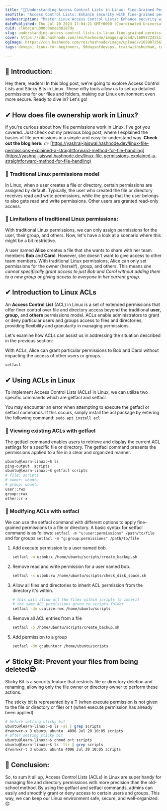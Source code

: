 ```yaml
---
title: "🔐📜Understanding Access Control Lists in Linux: Fine-Grained Permissions Made Easy🔥🔥"
seoTitle: "Access Control Lists: Enhance security with fine-grained permissions"
seoDescription: "Master Linux Access Control Lists: Enhance security with fine-grained permissions using ACLs and Sticky Bits. Manage user access effortlessly"
datePublished: Thu Jul 20 2023 17:04:21 GMT+0000 (Coordinated Universal Time)
cuid: clkbejuru000c0amde38i87dy
slug: understanding-access-control-lists-in-linux-fine-grained-permissions-made-easy
cover: https://cdn.hashnode.com/res/hashnode/image/upload/v1689872435138/6ad61a4c-fa6a-43ac-8c5e-ad421942ad67.jpeg
ogImage: https://cdn.hashnode.com/res/hashnode/image/upload/v1689872563646/e13a8e0b-70ff-42c3-9a1d-51ac7201daa5.jpeg
tags: devops, linux-for-beginners, 90daysofdevops, trainwithshubham, tws

---
```


## **📍** Introduction:

Hey there, readers! In this blog post, we're going to explore Access Control Lists and Sticky Bits in Linux. These nifty tools allow us to set up detailed permissions for our files and folders, making our Linux environment even more secure. Ready to dive in? Let's go!

## ✔ How does file ownership work in Linux?

If you're curious about how file permissions work in Linux, I've got you covered. Just check out my previous blog post, where I explained the basics of file permissions in a simple and easy-to-understand way. **Check out the blog here:** 👉 [https://yashraj-jaiswal.hashnode.dev/linux-file-permissions-explained-a-straightforward-method-for-file-handling](https://yashraj-jaiswal.hashnode.dev/linux-file-permissions-explained-a-straightforward-method-for-file-handling)

### 🔸 Traditional Linux permissions model

In Linux, when a user creates a file or directory, certain permissions are assigned by default. Typically, the user who created the file or directory receives read and write permissions, while the group that the user belongs to also gets read and write permissions. Other users are granted read-only access.

### 🔸 Limitations of traditional Linux permissions:

With traditional Linux permissions, we can only assign permissions for the user, their group, and others. Now, let's have a look at a scenario where this might be a bit restrictive.

A user named **Alice** creates a file that she wants to share with her team members **Bob** and **Carol**. However, she doesn't want to give access to other team members. With traditional Linux permissions, Alice can only set permissions for the owner (herself), group, and others. This means *she cannot specifically grant access to just Bob and Carol without adding them to a new group or giving access to everyone in her current group.*

## ✔ Introduction to Linux ACLs

An **Access Control List** (ACL) in Linux is a set of extended permissions that offer finer control over file and directory access beyond the traditional **user, group,** and **others** permissions model. ACLs enable administrators to grant or deny particular users and groups access to files and directories, providing flexibility and granularity in managing permissions.

Let's examine how ACLs can assist us in addressing the situation described in the previous section:

With ACLs, Alice can grant particular permissions to Bob and Carol without impacting the access of other users or groups.

```bash
setfacl
```

## ✔ Using ACLs in Linux

To implement Access Control Lists (ACLs) in Linux, we can utilize two specific commands which are getfacl and setfacl.

You may encounter an error when attempting to execute the getfacl or setfacl commands. If this occurs, simply install the acl package by entering the following command: `sudo apt install acl`

### 🔸 Viewing existing ACLs with getfacl

The getfacl command enables users to retrieve and display the current ACL settings for a specific file or directory. The getfacl command presents the permissions applied to a file in a clear and organized manner.

```bash
ubuntu@learn-linux:~$ ls
ping-output  scripts
ubuntu@learn-linux:~$ getfacl scripts
# file: scripts
# owner: ubuntu
# group: ubuntu
user::rwx
group::rwx
other::r-x
```

### 🔸 Modifying ACLs with setfacl

We can use the setfacl command with different options to apply fine-grained permissions to a file or directory. A basic syntax for setfacl command is as follows: `setfacl -m "u:user:permissions" /path/to/file` and for groups `setfacl -m "g:group:permissions" /path/to/file`

1. Add execute permission to a user named bob.
    
    ```bash
    setfacl -m u:bob:x /home/ubuntu/scripts/create_backup.sh
    ```
    
2. Remove read and write permission for a user named bob.
    
    ```bash
    setfacl -x u:bob:rw /home/ubuntu/scripts/check_disk_space.sh
    ```
    
3. Allow all files and directories to inherit ACL permission from the directory it's within.
    
    ```bash
    # this will allow all the files within scripts to inherit 
    # the same ACL permissions given to scripts folder
    setfacl -dm u:alice:rwx /home/ubuntu/scripts
    ```
    
4. Remove all ACL entries from a file
    
    ```bash
    setfacl -b /home/ubuntu/scripts/create_backup.sh
    ```
    
5. Add permission to a group
    
    ```bash
    setfacl -dm g:ubuntu:r /home/ubuntu/scripts
    ```
    

## ✔ Sticky Bit: Prevent your files from being deleted😎

Sticky Bit is a security feature that restricts file or directory deletion and renaming, allowing only the file owner or directory owner to perform these actions.

The sticky bit is represented by a T (when execute permission is not given to the file or directory or file) or t (when execute permission has already been applied)

```bash
# before setting sticky bit 
ubuntu@learn-linux:~$ ls -al | grep scripts
drwxrwxr-x 3 ubuntu ubuntu  4096 Jul 20 10:05 scripts
# after setting sticky bit 
ubuntu@learn-linux:~$ chmod o+t scripts 
ubuntu@learn-linux:~$ ls -ltr | grep scripts
drwxrwxr-t 3 ubuntu ubuntu 4096 Jul 20 10:05 scripts
```

## **📍** Conclusion:

So, to sum it all up, Access Control Lists (ACLs) in Linux are super handy for managing file and directory permissions with more precision than the old-school method. By using the getfacl and setfacl commands, admins can easily and smoothly grant or deny access to certain users and groups. This way, we can keep our Linux environment safe, secure, and well-organized. 😊